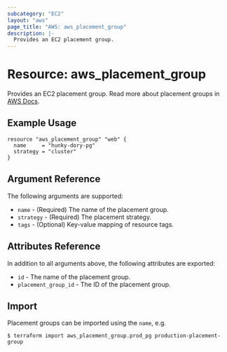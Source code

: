 ```yaml
---
subcategory: "EC2"
layout: "aws"
page_title: "AWS: aws_placement_group"
description: |-
  Provides an EC2 placement group.
---
```


# Resource: aws_placement_group

Provides an EC2 placement group. Read more about placement groups
in [AWS Docs](https://docs.aws.amazon.com/AWSEC2/latest/UserGuide/placement-groups.html).

## Example Usage

```hcl
resource "aws_placement_group" "web" {
  name     = "hunky-dory-pg"
  strategy = "cluster"
}
```

## Argument Reference

The following arguments are supported:

* `name` - (Required) The name of the placement group.
* `strategy` - (Required) The placement strategy.
* `tags` - (Optional) Key-value mapping of resource tags.


## Attributes Reference

In addition to all arguments above, the following attributes are exported:

* `id` - The name of the placement group.
* `placement_group_id` - The ID of the placement group.

## Import

Placement groups can be imported using the `name`, e.g.

```
$ terraform import aws_placement_group.prod_pg production-placement-group
```

